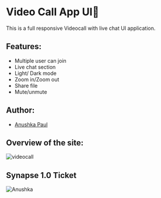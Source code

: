 # Video Call App UI🤳
This is a full responsive Videocall with live chat UI application.

## Features:
- Multiple user can join
- Live chat section
- Light/ Dark mode 
- Zoom in/Zoom out
- Share file
- Mute/unmute

## Author:
- [Anushka Paul](https://github.com/pilipi-puu-puu)

## Overview of the site:
![videocall](https://user-images.githubusercontent.com/87390353/213100560-5a22a284-5b53-44d3-afc2-96c9f6c65468.jpg)

## Synapse 1.0 Ticket
![Anushka](https://user-images.githubusercontent.com/87390353/213100643-23ed1e93-1f97-4a8b-bea9-add4674e88dd.png)
